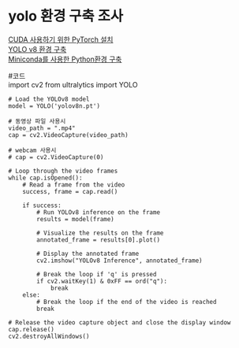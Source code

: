 

<h1>yolo 환경 구축 조사</h1>
<a href="https://webnautes.tistory.com/m/1850">CUDA 사용하기 위한 PyTorch 설치</a><br>
<a href="https://webnautes.tistory.com/m/1851">YOLO v8 환경 구축</a><br>
<a href="https://youtu.be/ert1zNdIpEA?si=kbUGK8Bd_WCisvc9">Miniconda를 사용한 Python환경 구축</a><br>

#코드<br>
    import cv2
    from ultralytics import YOLO
    
    # Load the YOLOv8 model
    model = YOLO('yolov8n.pt')
    
    # 동영상 파일 사용시
    video_path = ".mp4"
    cap = cv2.VideoCapture(video_path)
    
    # webcam 사용시
    # cap = cv2.VideoCapture(0)
    
    # Loop through the video frames
    while cap.isOpened():
        # Read a frame from the video
        success, frame = cap.read()
    
        if success:
            # Run YOLOv8 inference on the frame
            results = model(frame)
    
            # Visualize the results on the frame
            annotated_frame = results[0].plot()
    
            # Display the annotated frame
            cv2.imshow("YOLOv8 Inference", annotated_frame)
    
            # Break the loop if 'q' is pressed
            if cv2.waitKey(1) & 0xFF == ord("q"):
                break
        else:
            # Break the loop if the end of the video is reached
            break
    
    # Release the video capture object and close the display window
    cap.release()
    cv2.destroyAllWindows()
